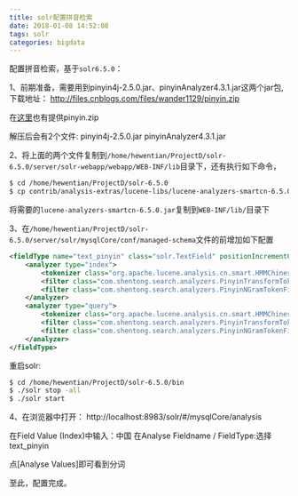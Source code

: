 ```yaml
---
title: solr配置拼音检索
date: 2018-01-08 14:52:08
tags: solr
categories: bigdata
---
```


配置拼音检索，基于`solr6.5.0`：

1、前期准备，需要用到pinyin4j-2.5.0.jar、pinyinAnalyzer4.3.1.jar这两个jar包,下载地址：
http://files.cnblogs.com/files/wander1129/pinyin.zip

在[这里](https://github.com/hewentian/solr-demo/tree/master/docs)也有提供pinyin.zip

解压后会有2个文件:
pinyin4j-2.5.0.jar
pinyinAnalyzer4.3.1.jar

2、将上面的两个文件复制到`/home/hewentian/ProjectD/solr-6.5.0/server/solr-webapp/webapp/WEB-INF/lib`目录下，还有执行如下命令，
``` bash
$ cd /home/hewentian/ProjectD/solr-6.5.0
$ cp contrib/analysis-extras/lucene-libs/lucene-analyzers-smartcn-6.5.0.jar server/solr-webapp/webapp/WEB-INF/lib/
```
将需要的`lucene-analyzers-smartcn-6.5.0.jar`复制到`WEB-INF/lib/`目录下

3、在`/home/hewentian/ProjectD/solr-6.5.0/server/solr/mysqlCore/conf/managed-schema`文件的</schema>前增加如下配置
``` xml
<fieldType name="text_pinyin" class="solr.TextField" positionIncrementGap="0">
    <analyzer type="index">
        <tokenizer class="org.apache.lucene.analysis.cn.smart.HMMChineseTokenizerFactory" />
        <filter class="com.shentong.search.analyzers.PinyinTransformTokenFilterFactory" minTermLenght="2" />
        <filter class="com.shentong.search.analyzers.PinyinNGramTokenFilterFactory" minGram="1" maxGram="20" />
    </analyzer>
    <analyzer type="query">
        <tokenizer class="org.apache.lucene.analysis.cn.smart.HMMChineseTokenizerFactory" />
        <filter class="com.shentong.search.analyzers.PinyinTransformTokenFilterFactory" minTermLenght="2" />
        <filter class="com.shentong.search.analyzers.PinyinNGramTokenFilterFactory" minGram="1" maxGram="20" />
    </analyzer>
</fieldType>
```

重启solr:
``` bash
$ cd /home/hewentian/ProjectD/solr-6.5.0/bin
$ ./solr stop -all
$ ./solr start
```

4、在浏览器中打开：
http://localhost:8983/solr/#/mysqlCore/analysis

在Field Value (Index)中输入：中国
在Analyse Fieldname / FieldType:选择 text_pinyin

点[Analyse Values]即可看到分词

至此，配置完成。
